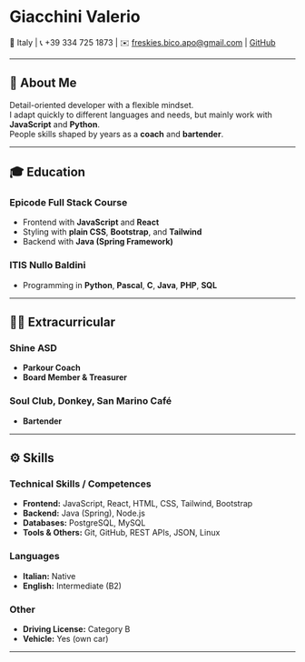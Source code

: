 # **Giacchini Valerio**

📍 Italy | 📞 +39 334 725 1873 | ✉️ freskies.bico.apo@gmail.com | [GitHub](#)

---

## 🧠 **About Me**

Detail-oriented developer with a flexible mindset.  
I adapt quickly to different languages and needs, but mainly work with **JavaScript** and **Python**.  
People skills shaped by years as a **coach** and **bartender**.

---

## 🎓 **Education**

### **Epicode Full Stack Course**
- Frontend with **JavaScript** and **React**
- Styling with **plain CSS**, **Bootstrap**, and **Tailwind**
- Backend with **Java (Spring Framework)**

### **ITIS Nullo Baldini**
- Programming in **Python**, **Pascal**, **C**, **Java**, **PHP**, **SQL**

---

## 🏃‍♂️ **Extracurricular**

### **Shine ASD**
- **Parkour Coach**  
- **Board Member & Treasurer**

### **Soul Club**, **Donkey**, **San Marino Café**
- **Bartender**

---

## ⚙️ **Skills**

### **Technical Skills / Competences**
- **Frontend:** JavaScript, React, HTML, CSS, Tailwind, Bootstrap  
- **Backend:** Java (Spring), Node.js  
- **Databases:** PostgreSQL, MySQL  
- **Tools & Others:** Git, GitHub, REST APIs, JSON, Linux

### **Languages**
- **Italian:** Native  
- **English:** Intermediate (B2)

### **Other**
- **Driving License:** Category B  
- **Vehicle:** Yes (own car)

---
